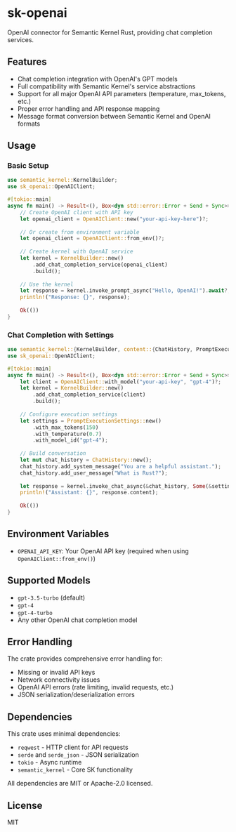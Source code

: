# sk-openai

OpenAI connector for Semantic Kernel Rust, providing chat completion services.

## Features

- Chat completion integration with OpenAI's GPT models
- Full compatibility with Semantic Kernel's service abstractions
- Support for all major OpenAI API parameters (temperature, max_tokens, etc.)
- Proper error handling and API response mapping
- Message format conversion between Semantic Kernel and OpenAI formats

## Usage

### Basic Setup

```rust
use semantic_kernel::KernelBuilder;
use sk_openai::OpenAIClient;

#[tokio::main]
async fn main() -> Result<(), Box<dyn std::error::Error + Send + Sync>> {
    // Create OpenAI client with API key
    let openai_client = OpenAIClient::new("your-api-key-here")?;
    
    // Or create from environment variable
    let openai_client = OpenAIClient::from_env()?;
    
    // Create kernel with OpenAI service
    let kernel = KernelBuilder::new()
        .add_chat_completion_service(openai_client)
        .build();
    
    // Use the kernel
    let response = kernel.invoke_prompt_async("Hello, OpenAI!").await?;
    println!("Response: {}", response);
    
    Ok(())
}
```

### Chat Completion with Settings

```rust
use semantic_kernel::{KernelBuilder, content::{ChatHistory, PromptExecutionSettings}};
use sk_openai::OpenAIClient;

#[tokio::main]
async fn main() -> Result<(), Box<dyn std::error::Error + Send + Sync>> {
    let client = OpenAIClient::with_model("your-api-key", "gpt-4")?;
    let kernel = KernelBuilder::new()
        .add_chat_completion_service(client)
        .build();
    
    // Configure execution settings
    let settings = PromptExecutionSettings::new()
        .with_max_tokens(150)
        .with_temperature(0.7)
        .with_model_id("gpt-4");
    
    // Build conversation
    let mut chat_history = ChatHistory::new();
    chat_history.add_system_message("You are a helpful assistant.");
    chat_history.add_user_message("What is Rust?");
    
    let response = kernel.invoke_chat_async(&chat_history, Some(&settings)).await?;
    println!("Assistant: {}", response.content);
    
    Ok(())
}
```

## Environment Variables

- `OPENAI_API_KEY`: Your OpenAI API key (required when using `OpenAIClient::from_env()`)

## Supported Models

- `gpt-3.5-turbo` (default)
- `gpt-4`
- `gpt-4-turbo`
- Any other OpenAI chat completion model

## Error Handling

The crate provides comprehensive error handling for:

- Missing or invalid API keys
- Network connectivity issues
- OpenAI API errors (rate limiting, invalid requests, etc.)
- JSON serialization/deserialization errors

## Dependencies

This crate uses minimal dependencies:

- `reqwest` - HTTP client for API requests
- `serde` and `serde_json` - JSON serialization
- `tokio` - Async runtime
- `semantic_kernel` - Core SK functionality

All dependencies are MIT or Apache-2.0 licensed.

## License

MIT
